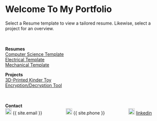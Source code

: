 # Welcome To My Portfolio

Select a Resume template to view a tailored resume. Likewise, select a project for an overview. 

<br> <br>
**Resumes** <br>
[Computer Science Template](https://githerdone17.github.io/kobes-portfolio/Resumes/CS_Resume.pdf) <br>
[Electrical Template](https://githerdone17.github.io/kobes-portfolio/Resumes/Mechanical_Resume.pdf) <br>
[Mechanical Template](https://githerdone17.github.io/kobes-portfolio/Resumes/Electrical_Resume.pdf) 

**Projects** <br>
[3D-Printed Kinder Toy](https://githerdone17.github.io/kobes-portfolio/Projects/Project1) <br>
[Encryption/Decryption Tool](https://githerdone17.github.io/kobes-portfolio/Projects/Project2) <br>
[](https://githerdone17.github.io/kobes-portfolio/Projects/Project3)
<br> <br>

**Contact** 
 <br> 
<img src="https://githerdone17.github.io/kobes-portfolio/Images/Email_icon.png" alt="drawing" width="20"/> {{ site.email }} &emsp; &emsp; &emsp; &emsp; <img src="https://githerdone17.github.io/kobes-portfolio/Images/Phone_icon.jpg" alt="drawing" width="20"/> {{ site.phone }}  &emsp; &emsp; &emsp; &emsp; <img src="https://githerdone17.github.io/kobes-portfolio/Images/LinkedIn_icon.jpg" alt="drawing" width="20"/> [linkedin](http://www.linkedin.com/in/kobe-barrette-648071262) 

